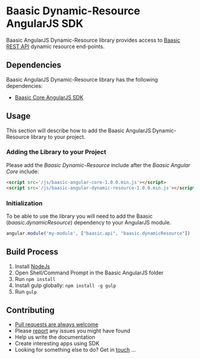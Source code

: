 # Baasic Dynamic-Resource AngularJS SDK

Baasic AngularJS Dynamic-Resource library provides access to [Baasic REST API](https://api.baasic.com/beta) dynamic resource end-points.

## Dependencies

Baasic AngularJS Dynamic-Resource library has the following dependencies:

* [Baasic Core AngularJS SDK](../../../baasic-sdk-angularjs-core)

## Usage

This section will describe how to add the Baasic AngularJS Dynamic-Resource library to your project.

### Adding the Library to your Project

Please add the _Baasic Dynamic-Resource_ include after the _Baasic Angular Core_ include:

```html
<script src='/js/baasic-angular-core-1.0.0.min.js'></script>
<script src='/js/baasic-angular-dynamic-resource-1.0.0.min.js'></script>
```
### Initialization

To be able to use the library you will need to add the Baasic (_baasic.dynamicResource_) dependency to your AngularJS module.

```javascript
angular.module('my-module', ["baasic.api", "baasic.dynamicResource"])
```

## Build Process

1. Install [NodeJs](http://nodejs.org/download/)
2. Open Shell/Command Prompt in the Baasic AngularJS folder
3. Run `npm install`
4. Install gulp globally: `npm install -g gulp`
5. Run `gulp`

## Contributing

* [Pull requests are always welcome](../../../baasic-sdk-angularjs-dynamic-resource/pulls)
* Please [report](../../../baasic-sdk-angularjs-dynamic-resource/issues) any issues you might have found
* Help us write the documentation
* Create interesting apps using SDK
* Looking for something else to do? Get in <u>touch</u> ...
